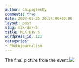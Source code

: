 ```yaml
---
author: chipoglesby
comments: true
date: 2007-01-25 20:54:00+00:00
layout: post
slug: mlk-day-5
title: MLK Day 5
wordpress_id: 123
categories:
- Photojournalism
---
```


The final picture from the event.[![](http://bp0.blogger.com/_GlcbreYSTwI/RbkZiSaccWI/AAAAAAAAAHI/I-GzgjXOxzY/s400/MLK09.jpg)](http://bp0.blogger.com/_GlcbreYSTwI/RbkZiSaccWI/AAAAAAAAAHI/I-GzgjXOxzY/s1600-h/MLK09.jpg)
